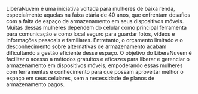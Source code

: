 LiberaNuvem é uma iniciativa voltada para mulheres de baixa renda, especialmente aquelas na faixa etária de 40 anos,
que enfrentam desafios com a falta de espaço de armazenamento em seus dispositivos móveis.
Muitas dessas mulheres dependem do celular como principal ferramenta para comunicação e como local seguro para guardar fotos, 
vídeos e informações pessoais e familiares.
Entretanto, o orçamento limitado e o desconhecimento sobre alternativas de armazenamento acabam dificultando a gestão eficiente desse espaço.
O objetivo do LiberaNuvem é facilitar o acesso a métodos gratuitos e eficazes para liberar e gerenciar o armazenamento em dispositivos móveis,
empoderando essas mulheres com ferramentas e conhecimento para que possam aproveitar melhor o espaço em seus celulares, sem a necessidade de planos de armazenamento pagos.
